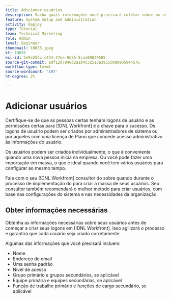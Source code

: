 ```yaml
---
title: Adicionar usuários
description: Saiba quais informações você precisará coletar sobre os usuários antes de criar perfis de usuário.
feature: System Setup and Administration
activity: deploy
type: Tutorial
team: Technical Marketing
role: Admin
level: Beginner
thumbnail: 10035.jpeg
kt: 10035
exl-id: 5e9e252c-c434-47ea-9b55-5caa09029505
source-git-commit: adf12d7846d2a1b4c32513a3955c080905044576
workflow-type: tm+mt
source-wordcount: '197'
ht-degree: 2%

---
```


# Adicionar usuários

Certifique-se de que as pessoas certas tenham logons de usuário e as permissões certas para [!DNL Workfront] é a chave para o sucesso. Os logons de usuário podem ser criados por administradores de sistema ou por aqueles com uma licença de Plano que concede acesso administrativo às informações do usuário.

Os usuários podem ser criados individualmente, o que é conveniente quando uma nova pessoa inicia na empresa. Ou você pode fazer uma importação em massa, o que é ideal quando você tem vários usuários para configurar ao mesmo tempo.

Fale com o seu [!DNL Workfront] consultor do sobre quando durante o processo de implementação do para criar a massa de seus usuários. Seu consultor também recomendará o melhor método para criar usuários, com base nas configurações do sistema e nas necessidades da organização.

## Obter informações necessárias

Obtenha as informações necessárias sobre seus usuários antes de começar a criar seus logons em [!DNL Workfront]. Isso agilizará o processo e garantirá que cada usuário seja criado corretamente.

Algumas das informações que você precisará incluem:

* Nome
* Endereço de email
* Uma senha padrão
* Nível de acesso
* Grupo primário e grupos secundários, se aplicável
* Equipe primária e equipes secundárias, se aplicável
* Função de trabalho primário e funções de cargo secundário, se aplicável
